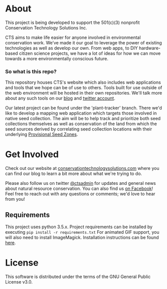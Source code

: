 # About

This project is being developed to support the 501(c)(3) nonprofit Conservation Technology Solutions Inc.

CTS aims to make life easier for anyone involved in environmental conservation work. We’ve made it our goal to leverage 
the power of existing technologies as well as develop our own. From web apps, to DIY hardware-based citizen science 
projects, we have a lot of ideas for how we can move towards a more environmentally conscious future.

### So what is this repo?

This repository houses CTS's website which also includes web applications and tools that we hope can be of use to
others. Tools built for use outside of the web environment will be hosted in their own repositories. We'll talk more
about any such tools on our [blog](https://conservationtechnologysolutions.com/cts-blog) and 
[twitter account](https://twitter.com/ctsadmin).

Our latest project can be found under the 'plant-tracker' branch. There we'd like to develop a mapping web application
which targets those involved in native seed collection. The aim will be to help track and prioritize both seed
collections themselves as well as conservation of the land from which the seed sources derived by correlating seed
collection locations with their underlying 
[Provisional Seed Zones](https://www.fs.fed.us/wwetac/threat-map/TRMSeedZoneMapper.php).

# Get Involved

Check out our website at [conservationtechnologysolutions.com](https://conservationtechnologysolutions.com)
where you can find our blog to learn a bit more about what we're trying to do.

Please also follow us on twitter [@ctsadmin](https://twitter.com/ctsadmin) for updates and general news about natural
resource conservation. You can also find us [on Facebook](https://www.facebook.com/ConservationTechnologySolutions/)!
Feel free to reach out with any questions or comments; we'd love to hear from you!

## Requirements

This project uses python 3.5.x. Project requirements can be installed by executing ```pip install -r requirements.txt```
For animated GIF support, you will also need to install ImageMagick. Installation instructions can be found
[here](http://docs.wand-py.org/en/0.4.2/guide/install.html).

# License

This software is distributed under the terms of the GNU General Public License v3.0.